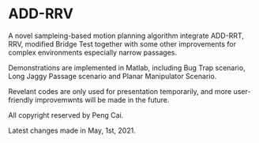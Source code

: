 # ADD-RRV
A novel sampleing-based motion planning algorithm integrate ADD-RRT,  RRV,  modified Bridge Test together with some other improvements for complex environments especially narrow passages.

Demonstrations are implemented in Matlab, including Bug Trap scenario, Long Jaggy Passage scenario and Planar Manipulator Scenario.

Revelant codes are only used for presentation temporarily, and more user-friendly improvemwnts will be made in the future.

All copyright reserved by Peng Cai.

Latest changes made in May, 1st, 2021.
